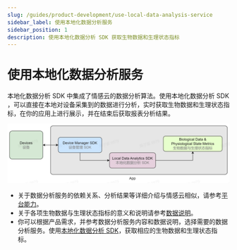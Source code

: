 ```yaml
---
slug: /guides/product-development/use-local-data-analysis-service
sidebar_label: 使用本地化数据分析服务
sidebar_position: 1
description: 使用本地化数据分析 SDK 获取生物数据和生理状态指标
---
```


# 使用本地化数据分析服务

本地化数据分析 SDK 中集成了情感云的数据分析算法。使用本地化数据分析 SDK ，可以直接在本地对设备采集到的数据进行分析，实时获取生物数据和生理状态指标，在你的应用上进行展示，并在结束后获取报表分析结果。

![接入本地化数据分析 SDK](./image/integrate-local-data-analysis-sdk.jpg)

- 关于数据分析服务的依赖关系、分析结果等详细介绍与情感云相似，请参考[平台能力](./链接到情感云-平台能力)。
- 关于各项生物数据与生理状态指标的意义和说明请参考[数据说明](./链接到情感云-数据说明)。
- 你可以根据产品需求，并参考数据分析服务内容和数据说明，选择需要的数据分析服务。使用[本地化数据分析 SDK](./)，获取相应的生物数据和生理状态指标。